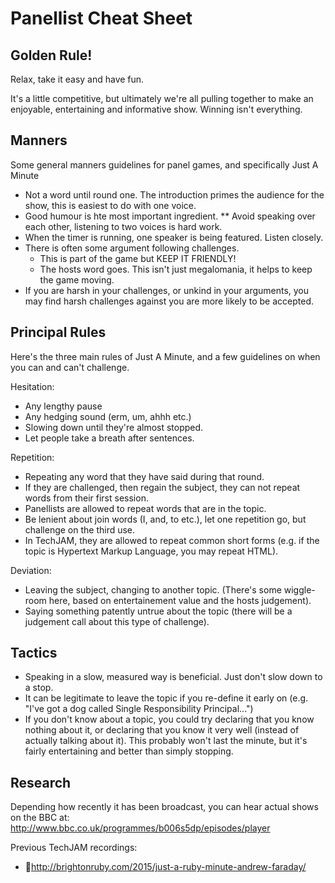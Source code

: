 Panellist Cheat Sheet
=====================

Golden Rule!
------------

Relax, take it easy and have fun.

It's a little competitive, but ultimately we're all pulling together to make an
enjoyable, entertaining and informative show. Winning isn't everything.

Manners
-------

Some general manners guidelines for panel games, and specifically Just A Minute

* Not a word until round one. The introduction primes the audience for the show, this is easiest to do with one voice.
* Good humour is hte most important ingredient.
** Avoid speaking over each other, listening to two voices is hard work.
* When the timer is running, one speaker is being featured. Listen closely.
* There is often some argument following challenges.
  * This is part of the game but KEEP IT FRIENDLY!
  * The hosts word goes. This isn't just megalomania, it helps to keep the game moving.
* If you are harsh in your challenges, or unkind in your arguments, you may find harsh challenges against you are more likely to be accepted.  

Principal Rules
---------------

Here's the three main rules of Just A Minute, and a few guidelines on when you
can and can't challenge.

Hesitation:

* Any lengthy pause
* Any hedging sound (erm, um, ahhh etc.)
* Slowing down until they're almost stopped.
* Let people take a breath after sentences.

Repetition:

* Repeating any word that they have said during that round.
* If they are challenged, then regain the subject, they can not repeat words from their first session.
* Panellists are allowed to repeat words that are in the topic.
* Be lenient about join words (I, and, to etc.), let one repetition go, but challenge on the third use.
* In TechJAM, they are allowed to repeat common short forms (e.g. if the topic is Hypertext Markup Language, you may repeat HTML).

Deviation:

* Leaving the subject, changing to another topic. (There's some wiggle-room here, based on entertainement value and the hosts judgement).
* Saying something patently untrue about the topic (there will be a judgement call about this type of challenge).

Tactics
-------

* Speaking in a slow, measured way is beneficial. Just don't slow down to a stop.
* It can be legitimate to leave the topic if you re-define it early on (e.g. "I've got a dog called Single Responsibility Principal...")
* If you don't know about a topic, you could try declaring that you know nothing about it, or declaring that you know it very well (instead of actually talking about it). This probably won't last the minute, but it's fairly entertaining and better than simply stopping.

Research
--------

Depending how recently it has been broadcast, you can hear actual shows on the BBC at: http://www.bbc.co.uk/programmes/b006s5dp/episodes/player

Previous TechJAM recordings: 

* http://brightonruby.com/2015/just-a-ruby-minute-andrew-faraday/
